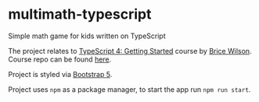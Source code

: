 # multimath-typescript

Simple math game for kids written on TypeScript

The project relates to [TypeScript 4: Getting Started](https://app.pluralsight.com/library/courses/getting-started-typescript/exercise-files) course by [Brice Wilson](https://app.pluralsight.com/profile/author/brice-wilson). Course repo can be found [here](https://github.com/bricewilson/TypeScript-Getting-Started).

Project is styled via [Bootstrap 5](https://getbootstrap.com/).

Project uses `npm` as a package manager, to start the app run `npm run start`.
